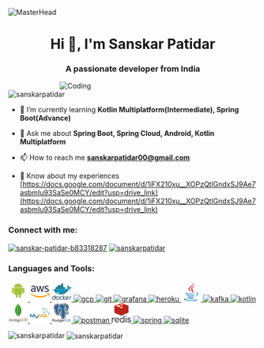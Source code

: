 ![MasterHead](https://miro.medium.com/v2/1*MmMPBUewwVQeWEaDzloW0w.png)
<h1 align="center">Hi 👋, I'm Sanskar Patidar</h1>
<h3 align="center">A passionate developer from India</h3>
<img align="right" alt="Coding" width="400" src="https://drive.google.com/file/d/1wccpe1OKNEpLaEUnyP0pvK90TLXqDNm1/view?usp=drive_link">

<p align="left"> <img src="https://komarev.com/ghpvc/?username=sanskarpatidar&label=Profile%20views&color=0e75b6&style=flat" alt="sanskarpatidar" /> </p>

- 🌱 I’m currently learning **Kotlin Multiplatform(Intermediate), Spring Boot(Advance)**

- 💬 Ask me about **Spring Boot, Spring Cloud, Android, Kotlin Multiplatform**

- 📫 How to reach me **sanskarpatidar00@gmail.com**

- 📄 Know about my experiences [https://docs.google.com/document/d/1iFX210xu__XOPzQtlGndxSJ9Ae7asbmIu93SaSe0MCY/edit?usp=drive_link](https://docs.google.com/document/d/1iFX210xu__XOPzQtlGndxSJ9Ae7asbmIu93SaSe0MCY/edit?usp=drive_link)

<h3 align="left">Connect with me:</h3>
<p align="left">
<a href="https://linkedin.com/in/sanskar-patidar-b83318287" target="blank"><img align="center" src="https://raw.githubusercontent.com/rahuldkjain/github-profile-readme-generator/master/src/images/icons/Social/linked-in-alt.svg" alt="sanskar-patidar-b83318287" height="30" width="40" /></a>
<a href="https://www.leetcode.com/sanskarpatidar" target="blank"><img align="center" src="https://raw.githubusercontent.com/rahuldkjain/github-profile-readme-generator/master/src/images/icons/Social/leet-code.svg" alt="sanskarpatidar" height="30" width="40" /></a>
</p>

<h3 align="left">Languages and Tools:</h3>
<p align="left"> <a href="https://developer.android.com" target="_blank" rel="noreferrer"> <img src="https://raw.githubusercontent.com/devicons/devicon/master/icons/android/android-original-wordmark.svg" alt="android" width="40" height="40"/> </a> <a href="https://aws.amazon.com" target="_blank" rel="noreferrer"> <img src="https://raw.githubusercontent.com/devicons/devicon/master/icons/amazonwebservices/amazonwebservices-original-wordmark.svg" alt="aws" width="40" height="40"/> </a> <a href="https://www.docker.com/" target="_blank" rel="noreferrer"> <img src="https://raw.githubusercontent.com/devicons/devicon/master/icons/docker/docker-original-wordmark.svg" alt="docker" width="40" height="40"/> </a> <a href="https://cloud.google.com" target="_blank" rel="noreferrer"> <img src="https://www.vectorlogo.zone/logos/google_cloud/google_cloud-icon.svg" alt="gcp" width="40" height="40"/> </a> <a href="https://git-scm.com/" target="_blank" rel="noreferrer"> <img src="https://www.vectorlogo.zone/logos/git-scm/git-scm-icon.svg" alt="git" width="40" height="40"/> </a> <a href="https://grafana.com" target="_blank" rel="noreferrer"> <img src="https://www.vectorlogo.zone/logos/grafana/grafana-icon.svg" alt="grafana" width="40" height="40"/> </a> <a href="https://heroku.com" target="_blank" rel="noreferrer"> <img src="https://www.vectorlogo.zone/logos/heroku/heroku-icon.svg" alt="heroku" width="40" height="40"/> </a> <a href="https://www.java.com" target="_blank" rel="noreferrer"> <img src="https://raw.githubusercontent.com/devicons/devicon/master/icons/java/java-original.svg" alt="java" width="40" height="40"/> </a> <a href="https://kafka.apache.org/" target="_blank" rel="noreferrer"> <img src="https://www.vectorlogo.zone/logos/apache_kafka/apache_kafka-icon.svg" alt="kafka" width="40" height="40"/> </a> <a href="https://kotlinlang.org" target="_blank" rel="noreferrer"> <img src="https://www.vectorlogo.zone/logos/kotlinlang/kotlinlang-icon.svg" alt="kotlin" width="40" height="40"/> </a> <a href="https://www.mongodb.com/" target="_blank" rel="noreferrer"> <img src="https://raw.githubusercontent.com/devicons/devicon/master/icons/mongodb/mongodb-original-wordmark.svg" alt="mongodb" width="40" height="40"/> </a> <a href="https://www.mysql.com/" target="_blank" rel="noreferrer"> <img src="https://raw.githubusercontent.com/devicons/devicon/master/icons/mysql/mysql-original-wordmark.svg" alt="mysql" width="40" height="40"/> </a> <a href="https://www.postgresql.org" target="_blank" rel="noreferrer"> <img src="https://raw.githubusercontent.com/devicons/devicon/master/icons/postgresql/postgresql-original-wordmark.svg" alt="postgresql" width="40" height="40"/> </a> <a href="https://postman.com" target="_blank" rel="noreferrer"> <img src="https://www.vectorlogo.zone/logos/getpostman/getpostman-icon.svg" alt="postman" width="40" height="40"/> </a> <a href="https://redis.io" target="_blank" rel="noreferrer"> <img src="https://raw.githubusercontent.com/devicons/devicon/master/icons/redis/redis-original-wordmark.svg" alt="redis" width="40" height="40"/> </a> <a href="https://spring.io/" target="_blank" rel="noreferrer"> <img src="https://www.vectorlogo.zone/logos/springio/springio-icon.svg" alt="spring" width="40" height="40"/> </a> <a href="https://www.sqlite.org/" target="_blank" rel="noreferrer"> <img src="https://www.vectorlogo.zone/logos/sqlite/sqlite-icon.svg" alt="sqlite" width="40" height="40"/> </a> </p>

<p><img align="left" src="https://github-readme-stats.vercel.app/api/top-langs?username=sanskarpatidar&show_icons=true&locale=en&layout=compact" alt="sanskarpatidar" /></p>

<p>&nbsp;<img align="center" src="https://github-readme-stats.vercel.app/api?username=sanskarpatidar&show_icons=true&locale=en" alt="sanskarpatidar" /></p>
